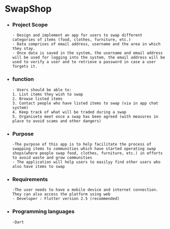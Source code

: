 # SwapShop
- ### Project Scope
      - Design and implement an app for users to swap different categories of items (food, clothes, furniture, etc.)
      - Data comprises of email address, username and the area in which they stay.
      - Once data is saved in the system, the username and email address will be used for logging into the system, the email address will be used to verify a user and to retrieve a password in case a user forgets it.


- ### function
      - Users should be able to:
      1. List items they wish to swap
      2. Browse listed items
      3. Contact people who have listed items to swap (via in app chat system)
      4. Keep track of what will be traded during a swap
      5. Organiseto meet once a swap has been agreed (with measures in place to avoid scams and other dangers)

- ### Purpose
      -The purpose of this app is to help facilitate the process of swapping items to communities which have started operating swap shops(where people swap food, clothes, furniture, etc.) in efforts to avoid waste and grow communities
      - The application will help users to easilyy find other users who also have items to swap

- ### Requirements
      -The user needs to have a mobile device and internet connection. They can also access the platform using web
      - Developer : Flutter version 2.5 (recommended)
 
- ### Programming languages
      -Dart
